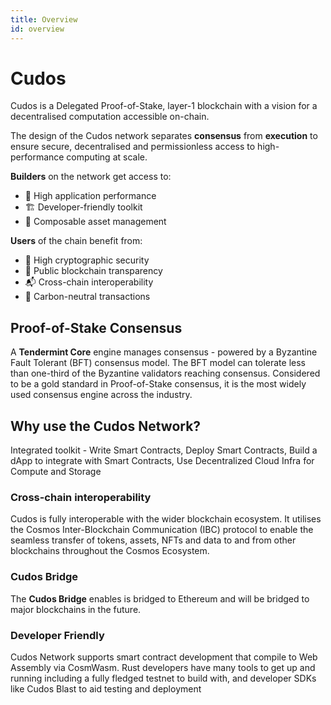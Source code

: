 ```yaml
---
title: Overview
id: overview
---
```


# Cudos

Cudos is a Delegated Proof-of-Stake, layer-1 blockchain with a vision for a decentralised computation accessible on-chain.

The design of the Cudos network separates **consensus** from **execution** to ensure secure, decentralised and permissionless access to high-performance computing at scale.

**Builders** on the network get access to:
- 🔧 High application performance
- 🏗 Developer-friendly toolkit
- 💱 Composable asset management

**Users** of the chain benefit from:
- 🔐 High cryptographic security
- 🔬 Public blockchain transparency
- 📬 Cross-chain interoperability
- 🌳 Carbon-neutral transactions

## Proof-of-Stake Consensus

A **Tendermint Core** engine manages consensus - powered by a Byzantine Fault Tolerant (BFT) consensus model. The BFT model can tolerate less than one-third of the Byzantine validators reaching consensus. Considered to be a gold standard in Proof-of-Stake consensus, it is the most widely used consensus engine across the industry.

## Why use the Cudos Network? 	

Integrated toolkit - Write Smart Contracts, Deploy Smart Contracts, Build a dApp to integrate with Smart Contracts, Use Decentralized Cloud Infra for Compute and Storage

### Cross-chain interoperability

Cudos is fully interoperable with the wider blockchain ecosystem. It utilises the Cosmos Inter-Blockchain Communication (IBC) protocol to enable the seamless transfer of tokens, assets, NFTs and data to and from other blockchains throughout the Cosmos Ecosystem.

### Cudos Bridge

The **Cudos Bridge** enables is bridged to Ethereum and will be bridged to major blockchains in the future.

### Developer Friendly

Cudos Network supports smart contract development that compile to Web Assembly via CosmWasm. Rust developers have many tools to get up and running including a fully fledged testnet to build with, and developer SDKs like Cudos Blast to aid testing and deployment

